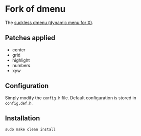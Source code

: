 # Fork of dmenu 

The [suckless dmenu (dynamic menu for X)](https://tools.suckless.org/dmenu/).

## Patches applied

+ center
+ grid
+ highlight
+ numbers
+ xyw

## Configuration

Simply modify the `config.h` file. 
Default configuration is stored in `config.def.h`.

## Installation

```
sudo make clean install
```

